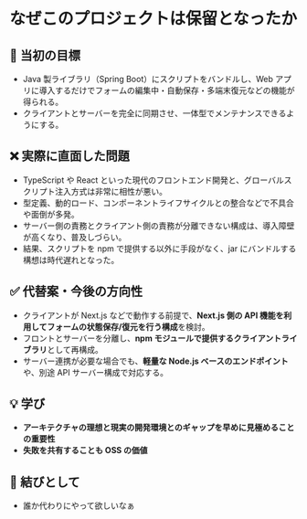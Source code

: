 # なぜこのプロジェクトは保留となったか

## 🎯 当初の目標

- Java 製ライブラリ（Spring Boot）にスクリプトをバンドルし、Web アプリに導入するだけでフォームの編集中・自動保存・多端末復元などの機能が得られる。
- クライアントとサーバーを完全に同期させ、一体型でメンテナンスできるようにする。

## ❌ 実際に直面した問題

- TypeScript や React といった現代のフロントエンド開発と、グローバルスクリプト注入方式は非常に相性が悪い。
- 型定義、動的ロード、コンポーネントライフサイクルとの整合などで不具合や面倒が多発。
- サーバー側の責務とクライアント側の責務が分離できない構成は、導入障壁が高くなり、普及しづらい。
- 結果、スクリプトを npm で提供する以外に手段がなく、jar にバンドルする構想は時代遅れとなった。

## ✅ 代替案・今後の方向性

- クライアントが Next.js などで動作する前提で、**Next.js 側の API 機能を利用してフォームの状態保存/復元を行う構成**を検討。
- フロントとサーバーを分離し、**npm モジュールで提供するクライアントライブラリ**として再構成。
- サーバー連携が必要な場合でも、**軽量な Node.js ベースのエンドポイント**や、別途 API サーバー構成で対応する。

## 💡 学び

- **アーキテクチャの理想と現実の開発環境とのギャップを早めに見極めることの重要性**
- **失敗を共有することも OSS の価値**

## 🍙 結びとして

- 誰か代わりにやって欲しいなぁ
